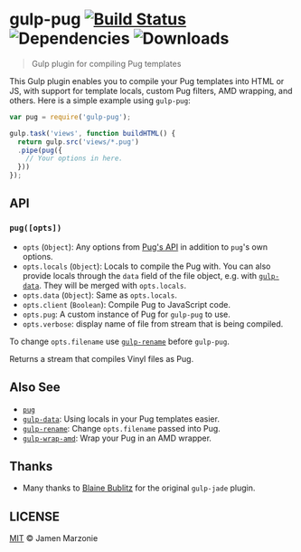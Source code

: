 # gulp-pug [![Build Status][status-img]][status] ![Dependencies][deps] ![Downloads][downloads]
> Gulp plugin for compiling Pug templates

This Gulp plugin enables you to compile your Pug templates into HTML or JS, with support for template locals, custom Pug filters, AMD wrapping, and others.  Here is a simple example using `gulp-pug`:

```javascript
var pug = require('gulp-pug');

gulp.task('views', function buildHTML() {
  return gulp.src('views/*.pug')
  .pipe(pug({
    // Your options in here.
  }))
});
```

## API

### `pug([opts])`

 - `opts` (`Object`): Any options from [Pug's API][api] in addition to `pug`'s own options.
 - `opts.locals` (`Object`): Locals to compile the Pug with. You can also provide locals through the `data` field of the file object, e.g. with [`gulp-data`][gulp-data]. They will be merged with `opts.locals`.
 - `opts.data` (`Object`): Same as `opts.locals`.
 - `opts.client` (`Boolean`): Compile Pug to JavaScript code.
 - `opts.pug`: A custom instance of Pug for `gulp-pug` to use.
 - `opts.verbose`: display name of file from stream that is being compiled.
 
To change `opts.filename` use [`gulp-rename`][gulp-rename] before `gulp-pug`.

Returns a stream that compiles Vinyl files as Pug.

## Also See

 - [`pug`][pug]
 - [`gulp-data`][gulp-data]: Using locals in your Pug templates easier.
 - [`gulp-rename`][gulp-rename]: Change `opts.filename` passed into Pug.
 - [`gulp-wrap-amd`][gulp-wrap-amd]: Wrap your Pug in an AMD wrapper.

## Thanks

 - Many thanks to [Blaine Bublitz][phated] for the original `gulp-jade` plugin.

## LICENSE

[MIT][license] &copy; Jamen Marzonie

[status]: https://travis-ci.org/gulp-community/gulp-pug
[status-img]: https://travis-ci.org/gulp-community/gulp-pug.png?branch=master
[deps]: https://david-dm.org/gulp-community/gulp-pug.svg
[downloads]: https://img.shields.io/npm/dm/gulp-pug.svg
[pug]: http://github.com/gulp-community/pug
[api]: https://pugjs.org/api/reference.html
[gulp-data]: https://npmjs.com/gulp-data
[gulp-rename]: https://npmjs.com/gulp-rename
[gulp-wrap-amd]: https://github.com/phated/gulp-wrap-amd
[phated]: https://github.com/phated
[license]: LICENSE
